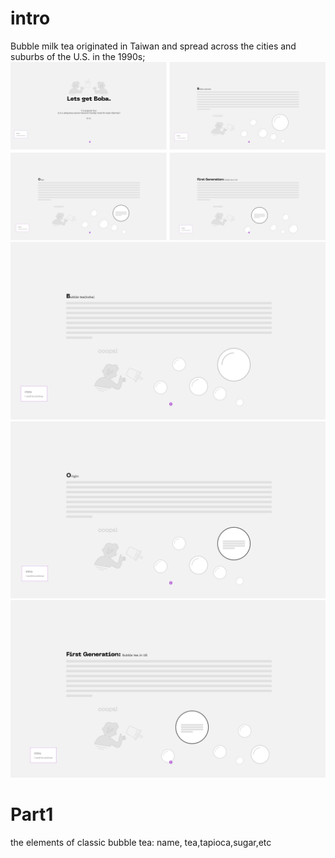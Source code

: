 # intro
Bubble milk tea originated in Taiwan and spread across the cities and suburbs of the U.S. in the 1990s;
![](p0.png)
![](p1_2.png)
![](p1_3.png)
![](p1_4.png)

# Part1
the elements of classic bubble tea: name, tea,tapioca,sugar,etc
